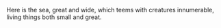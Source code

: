 Here is the sea, great and wide, which teems with creatures innumerable, living things both small and great.
